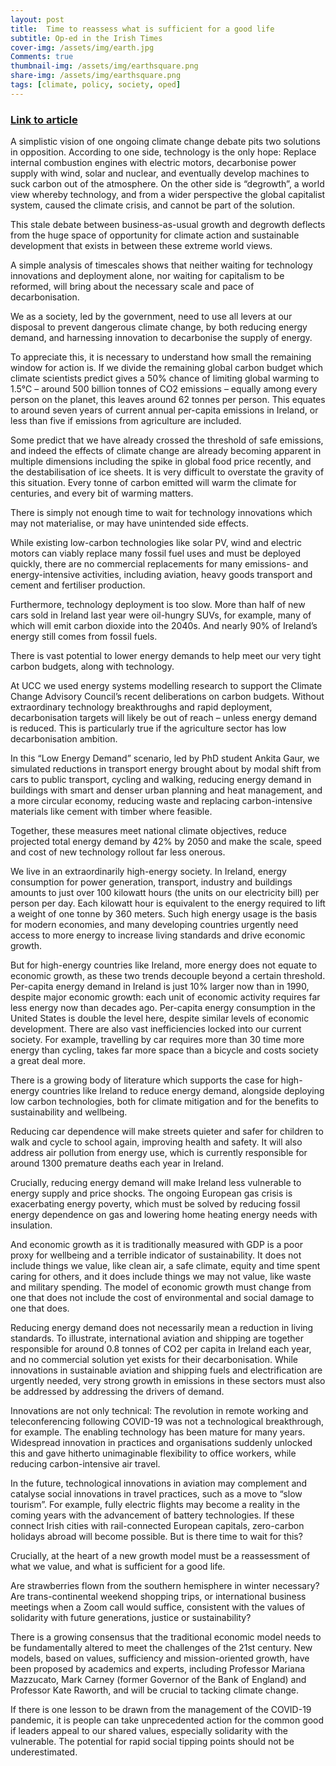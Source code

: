```yaml
---
layout: post
title:  Time to reassess what is sufficient for a good life
subtitle: Op-ed in the Irish Times
cover-img: /assets/img/earth.jpg
Comments: true
thumbnail-img: /assets/img/earthsquare.png
share-img: /assets/img/earthsquare.png
tags: [climate, policy, society, oped]
---
```

### [Link to article](https://www.irishtimes.com/news/science/time-to-reassess-what-is-sufficient-for-a-good-life-1.4786162)


A simplistic vision of one ongoing climate change debate pits two solutions in opposition. According to one side, technology is the only hope: Replace internal combustion engines with electric motors, decarbonise power supply with wind, solar and nuclear, and eventually develop machines to suck carbon out of the atmosphere.
On the other side is “degrowth”, a world view whereby technology, and from a wider perspective the global capitalist system, caused the climate crisis, and cannot be part of the solution.

This stale debate between business-as-usual growth and degrowth deflects from the huge space of opportunity for climate action and sustainable development that exists in between these extreme world views.

A simple analysis of timescales shows that neither waiting for technology innovations and deployment alone, nor waiting for capitalism to be reformed, will bring about the necessary scale and pace of decarbonisation.

We as a society, led by the government, need to use all levers at our disposal to prevent dangerous climate change, by both reducing energy demand, and harnessing innovation to decarbonise the supply of energy.

To appreciate this, it is necessary to understand how small the remaining window for action is. If we divide the remaining global carbon budget which climate scientists predict gives a 50% chance of limiting global warming to 1.5°C – around 500 billion tonnes of CO2 emissions – equally among every person on the planet, this leaves around 62 tonnes per person. This equates to around seven years of current annual per-capita emissions in Ireland, or less than five if emissions from agriculture are included.

Some predict that we have already crossed the threshold of safe emissions, and indeed the effects of climate change are already becoming apparent in multiple dimensions including the spike in global food price recently, and the destabilisation of ice sheets. It is very difficult to overstate the gravity of this situation.
Every tonne of carbon emitted will warm the climate for centuries, and every bit of warming matters.

There is simply not enough time to wait for technology innovations which may not materialise, or may have unintended side effects.

While existing low-carbon technologies like solar PV, wind and electric motors can viably replace many fossil fuel uses and must be deployed quickly, there are no commercial replacements for many emissions- and energy-intensive activities, including aviation, heavy goods transport and cement and fertiliser production.

Furthermore, technology deployment is too slow. More than half of new cars sold in Ireland last year were oil-hungry SUVs, for example, many of which will emit carbon dioxide into the 2040s. And nearly 90% of Ireland’s energy still comes from fossil fuels.

There is vast potential to lower energy demands to help meet our very tight carbon budgets, along with technology.

At UCC we used energy systems modelling research to support the Climate Change Advisory Council’s recent deliberations on carbon budgets. Without extraordinary technology breakthroughs and rapid deployment, decarbonisation targets will likely be out of reach – unless energy demand is reduced. This is particularly true if the agriculture sector has low decarbonisation ambition.

In this “Low Energy Demand” scenario, led by PhD student Ankita Gaur, we simulated reductions in transport energy brought about by modal shift from cars to public transport, cycling and walking, reducing energy demand in buildings with smart and denser urban planning and heat management, and a more circular economy, reducing waste and replacing carbon-intensive materials like cement with timber where feasible.

Together, these measures meet national climate objectives, reduce projected total energy demand by 42% by 2050 and make the scale, speed and cost of new technology rollout far less onerous.

We live in an extraordinarily high-energy society. In Ireland, energy consumption for power generation, transport, industry and buildings amounts to just over 100 kilowatt hours (the units on our electricity bill) per person per day. Each kilowatt hour is equivalent to the energy required to lift a weight of one tonne by 360 meters. Such high energy usage is the basis for modern economies, and many developing countries urgently need access to more energy to increase living standards and drive economic growth.

But for high-energy countries like Ireland, more energy does not equate to economic growth, as these two trends decouple beyond a certain threshold. Per-capita energy demand in Ireland is just 10% larger now than in 1990, despite major economic growth: each unit of economic activity requires far less energy now than decades ago. Per-capita energy consumption in the United States is double the level here, despite similar levels of economic development. There are also vast inefficiencies locked into our current society. For example, travelling by car requires more than 30 time more energy than cycling, takes far more space than a bicycle and costs society a great deal more.

There is a growing body of literature which supports the case for high-energy countries like Ireland to reduce energy demand, alongside deploying low carbon technologies, both for climate mitigation and for the benefits to sustainability and wellbeing.

Reducing car dependence will make streets quieter and safer for children to walk and cycle to school again, improving health and safety. It will also address air pollution from energy use, which is currently responsible for around 1300 premature deaths each year in Ireland.

Crucially, reducing energy demand will make Ireland less vulnerable to energy supply and price shocks. The ongoing European gas crisis is exacerbating energy poverty, which must be solved by reducing fossil energy dependence on gas and lowering home heating energy needs with insulation.

And economic growth as it is traditionally measured with GDP is a poor proxy for wellbeing and a terrible indicator of sustainability. It does not include things we value, like clean air, a safe climate, equity and time spent caring for others, and it does include things we may not value, like waste and military spending. The model of economic growth must change from one that does not include the cost of environmental and social damage to one that does.

Reducing energy demand does not necessarily mean a reduction in living standards. To illustrate, international aviation and shipping are together responsible for around 0.8 tonnes of CO2 per capita in Ireland each year, and no commercial solution yet exists for their decarbonisation. While innovations in sustainable aviation and shipping fuels and electrification are urgently needed, very strong growth in emissions in these sectors must also be addressed by addressing the drivers of demand.

Innovations are not only technical: The revolution in remote working and teleconferencing following COVID-19 was not a technological breakthrough, for example. The enabling technology has been mature for many years. Widespread innovation in practices and organisations suddenly unlocked this and gave hitherto unimaginable flexibility to office workers, while reducing carbon-intensive air travel.

In the future, technological innovations in aviation may complement and catalyse social innovations in travel practices, such as a move to “slow tourism”. For example, fully electric flights may become a reality in the coming years with the advancement of battery technologies. If these connect Irish cities with rail-connected European capitals, zero-carbon holidays abroad will become possible. But is there time to wait for this?

Crucially, at the heart of a new growth model must be a reassessment of what we value, and what is sufficient for a good life.

Are strawberries flown from the southern hemisphere in winter necessary? Are trans-continental weekend shopping trips, or international business meetings when a Zoom call would suffice, consistent with the values of solidarity with future generations, justice or sustainability?

There is a growing consensus that the traditional economic model needs to be fundamentally altered to meet the challenges of the 21st century. New models, based on values, sufficiency and mission-oriented growth, have been proposed by academics and experts, including Professor Mariana Mazzucato, Mark Carney (former Governor of the Bank of England) and Professor Kate Raworth, and will be crucial to tacking climate change.

If there is one lesson to be drawn from the management of the COVID-19 pandemic, it is people can take unprecedented action for the common good if leaders appeal to our shared values, especially solidarity with the vulnerable. The potential for rapid social tipping points should not be underestimated.
